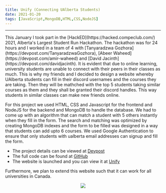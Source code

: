 ```yaml
---
title: Unify (Connecting UAlberta Students)
date: 2021-01-20
tags: [JavaScript,MongoDB,HTML,CSS,NodeJS]
---
```


<hr>
This January I took part in the [HackED](https://hacked.compeclub.com/) 2021, Alberta's Largest Student Run Hackathon.    
The hackathon was for 24 hours and I worked in a team of 4 with [Tanyaradzwa Gozhora](https://devpost.com/TanyaradzwaGozhora), [Abeer Waheed](https://devpost.com/amir-waheed) and [David Jacinth](https://devpost.com/davidjacinth).     
It is evident that due to online learning, university students are unable to connect with their peers in their classes as much. This is why my friends and I decided to design 
a website whereby UAlberta students can fill in their discord usernames and the courses they are taking. Then they will be mathched with the top 5 students taking similar courses as them and they shall be granted their discord handles. This way students in similar classes can make new friends online.      

For this project we used HTML, CSS and Javascript for the frontend and NodeJS for the backend and MongoDB to handle the database. We had to come up with an algorithm that can match a student with 5 others instantly when they fill in the form. The search and matching was optimized by creating MongoDB indexes and the form to be filled was designed in a way that students can add upto 6 courses. We used Google Authentication to ensure that only students with ualberta email addresses can signup and fill the form.   
     

* The project details can be viewed at [Devpost](https://devpost.com/software/unify-sy9gzv)     
* The full code can be found at [GitHub](https://github.com/Akarsh654/unify)     
* The website is launched and you can view it at [Unify](https://unify-ed.herokuapp.com/signIn)                


Furthermore, we plan to extend this website such that it can work for all universities in Canada. 

<p align="center">
<img src="https://www.uri.org/sites/default/files/styles/hero_banner/public/media/images/2019/unifylogo.png">
</p>

